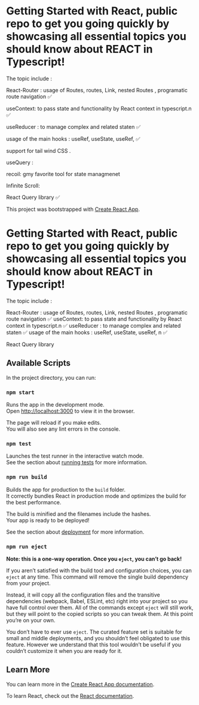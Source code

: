 # Getting Started with React, public repo to get you going quickly by showcasing all essential topics you should know about REACT in Typescript!

The topic include :

React-Router : usage of Routes, routes, Link, nested Routes , programatic route navigation ✅

useContext: to pass state and functionality by React context in typescript.n ✅

useReducer : to manage complex and related staten ✅

usage of the main hooks : useRef, useState, useRef, ✅

support for tail wind CSS .

useQuery :

recoil: gmy favorite tool for state managmenet 

Infinite Scroll:


React Query library  ✅






This project was bootstrapped with [Create React App](https://github.com/facebook/create-react-app).
# Getting Started with React, public repo to get you going quickly by showcasing all essential topics you should know about REACT in Typescript!

The topic include :

React-Router : usage of Routes, routes, Link, nested Routes , programatic route navigation ✅
useContext: to pass state and functionality by React context in typescript.n ✅
useReducer : to manage complex and related staten ✅
usage of the main hooks : useRef, useState, useRef, n ✅


React Query library 






## Available Scripts

In the project directory, you can run:

### `npm start`

Runs the app in the development mode.\
Open [http://localhost:3000](http://localhost:3000) to view it in the browser.

The page will reload if you make edits.\
You will also see any lint errors in the console.

### `npm test`

Launches the test runner in the interactive watch mode.\
See the section about [running tests](https://facebook.github.io/create-react-app/docs/running-tests) for more information.

### `npm run build`

Builds the app for production to the `build` folder.\
It correctly bundles React in production mode and optimizes the build for the best performance.

The build is minified and the filenames include the hashes.\
Your app is ready to be deployed!

See the section about [deployment](https://facebook.github.io/create-react-app/docs/deployment) for more information.

### `npm run eject`

**Note: this is a one-way operation. Once you `eject`, you can’t go back!**

If you aren’t satisfied with the build tool and configuration choices, you can `eject` at any time. This command will remove the single build dependency from your project.

Instead, it will copy all the configuration files and the transitive dependencies (webpack, Babel, ESLint, etc) right into your project so you have full control over them. All of the commands except `eject` will still work, but they will point to the copied scripts so you can tweak them. At this point you’re on your own.

You don’t have to ever use `eject`. The curated feature set is suitable for small and middle deployments, and you shouldn’t feel obligated to use this feature. However we understand that this tool wouldn’t be useful if you couldn’t customize it when you are ready for it.

## Learn More

You can learn more in the [Create React App documentation](https://facebook.github.io/create-react-app/docs/getting-started).

To learn React, check out the [React documentation](https://reactjs.org/).
